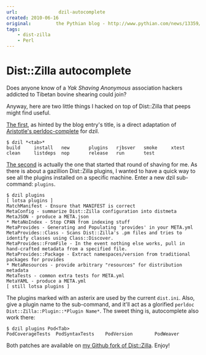 ```yaml
---
url:               dzil-autocomplete
created: 2010-06-16
original:         the Pythian blog - http://www.pythian.com/news/13359/distzilla-autocomplete
tags:
    - dist-zilla
    - Perl
---
```


# Dist::Zilla autocomplete

Does anyone know of a *Yak Shaving Anonymous*
association  hackers addicted to Tibetan bovine shearing could join?

Anyway, here are two little things I hacked on top of Dist::Zilla
that peeps might find useful.

[The first](http://github.com/yanick/dist-zilla/tree/autocomplete), as hinted by the blog entry's title, is a direct adaptation
of [Aristotle's perldoc-complete](http://github.com/ap/perldoc-complete) for
dzil.  

```
$ dzil *<tab>* 
build     install   new       plugins   rjbsver   smoke     xtest     
clean     listdeps  nop       release   run       test      
```


[The second](http://github.com/yanick/dist-zilla/tree/command-plugins) 
is actually the one that started that round of shaving for me.  As
there is about a gazillion Dist::Zilla plugins, I wanted to have a quick way 
to see all the plugins installed on a specific machine.
Enter a new dzil sub-command: `plugins`.  

```
$ dzil plugins
[ lotsa plugins ]
MatchManifest - Ensure that MANIFEST is correct
MetaConfig - summarize Dist::Zilla configuration into distmeta
MetaJSON - produce a META.json
* MetaNoIndex - Stop CPAN from indexing stuff
MetaProvides - Generating and Populating 'provides' in your META.yml
MetaProvides::Class - Scans Dist::Zilla's .pm files and tries to identify classes using Class::Discover.
MetaProvides::FromFile - In the event nothing else works, pull in hand-crafted metadata from a specified file.
MetaProvides::Package - Extract namespaces/version from traditional packages for provides
* MetaResources - provide arbitrary "resources" for distribution metadata
MetaTests - common extra tests for META.yml
MetaYAML - produce a META.yml
[ still lotsa plugins ]
```

The plugins marked with an asterix are used by the current `dist.ini`.  Also,
give a plugin name to the sub-command, and it'll act as a glorified 
`perldoc Dist::Zilla::Plugin::*Plugin Name*`.  The sweet thing is,
autocomplete also work there:

```
$ dzil plugins Pod<Tab>
PodCoverageTests  PodSyntaxTests    PodVersion        PodWeaver
```

Both patches are available on [my Github fork of
Dist::Zilla](http://github.com/yanick/dist-zilla). Enjoy! 
